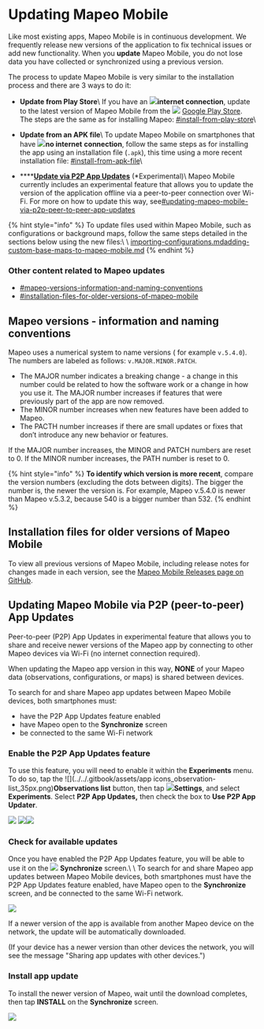 # Updating Mapeo Mobile

Like most existing apps, Mapeo Mobile is in continuous development. We frequently release new versions of the application to fix technical issues or add new functionality. When you **update** Mapeo Mobile, you do not lose data you have collected or synchronized using a previous version.

The process to update Mapeo Mobile is very similar to the installation process and there are 3 ways to do it:

* **Update from Play Store**\ If you have an ![](../../.gitbook/assets/Internet\_connection.png)**internet connection**, update to the latest version of Mapeo Mobile from the ![](https://lh5.googleusercontent.com/12JKLq6v4NOosOrMWed5oh6WPYPge3hcwt2nwsmC1Bdq4AUQoQWTqN9Z2T2sgzRBxmjKjDb4nB40Xv3mH3U5TxH88r4BKnj\_p25ERgOKOYGEYNby3VLvSWnWjYKn2w) [Google Play Store](https://play.google.com/store/apps/details?id=com.mapeo\&hl=en\_CA\&gl=US). The steps are the same as for installing Mapeo: [#install-from-play-store](installing-mapeo-mobile.md#install-from-play-store "mention")\

* **Update from an APK file**\ To update Mapeo Mobile on smartphones that have ![](../../.gitbook/assets/no\_internet\_connection.png)**no internet** **connection**, follow the same steps as for installing the app using an installation file (`.apk`), this time using a more recent installation file: [#install-from-apk-file](installing-mapeo-mobile.md#install-from-apk-file "mention")\

* ****[**Update via P2P App Updates**](updating-mapeo-mobile.md#updating-mapeo-mobile-via-p2p-peer-to-peer-app-updates) (\*Experimental)\ Mapeo Mobile currently includes an experimental feature that allows you to update the version of the application offline via a peer-to-peer connection over Wi-Fi. For more on how to update this way, see[#updating-mapeo-mobile-via-p2p-peer-to-peer-app-updates](updating-mapeo-mobile.md#updating-mapeo-mobile-via-p2p-peer-to-peer-app-updates "mention")

{% hint style="info" %}
To update files used within Mapeo Mobile, such as configurations or background maps, follow the same steps detailed in the sections below using the new files:\ \ [importing-configurations.md](importing-configurations.md "mention")[adding-custom-base-maps-to-mapeo-mobile.md](adding-custom-base-maps-to-mapeo-mobile.md "mention")&#x20;
{% endhint %}

### Other content related to Mapeo updates

* [#mapeo-versions-information-and-naming-conventions](updating-mapeo-mobile.md#mapeo-versions-information-and-naming-conventions "mention")
* [#installation-files-for-older-versions-of-mapeo-mobile](updating-mapeo-mobile.md#installation-files-for-older-versions-of-mapeo-mobile "mention")

## Mapeo versions - information and naming conventions

Mapeo uses a numerical system to name versions ( for example `v.5.4.0`). The numbers are labeled as follows: `v.MAJOR.MINOR.PATCH`.

* The MAJOR number indicates a breaking change - a change in this number could be related to how the software work or a change in how you use it. The MAJOR number increases if features that were previously part of the app are now removed.
* The MINOR number increases when new features have been added to Mapeo.
* The PACTH number increases if there are small updates or fixes that don’t introduce any new behavior or features.

If the MAJOR number increases, the MINOR and PATCH numbers are reset to 0. If the MINOR number increases, the PATH number is reset to 0.

{% hint style="info" %}
**To identify which version is more recent**, compare the version numbers (excluding the dots between digits). The bigger the number is, the newer the version is. For example, Mapeo v.5.4.0 is newer than Mapeo v.5.3.2, because 540 is a bigger number than 532.
{% endhint %}

## Installation files for older versions of Mapeo Mobile

To view all previous versions of Mapeo Mobile, including release notes for changes made in each version, see the [Mapeo Mobile Releases page on GitHub](https://github.com/digidem/mapeo-mobile/releases).

## Updating Mapeo Mobile via P2P (peer-to-peer) App Updates

Peer-to-peer (P2P) App Updates in experimental feature that allows you to share and receive newer versions of the Mapeo app by connecting to other Mapeo devices via Wi-Fi (no internet connection required).&#x20;

When updating the Mapeo app version in this way, **NONE** of your Mapeo data (observations, configurations, or maps) is shared between devices.

To search for and share Mapeo app updates between Mapeo Mobile devices, both smartphones must:

* have the P2P App Updates feature enabled
* have Mapeo open to the **Synchronize** screen
* be connected to the same Wi-Fi network

### Enable the P2P App Updates feature

To use this feature, you will need to enable it within the **Experiments** menu. To do so, tap the ![](../../.gitbook/assets/app icons\_observation-list\_35px.png)**Observations list** button, then tap ![](../../.gitbook/assets/app\_icons\_Settings.png)**Settings**, and select **Experiments**. Select **P2P App Updates,** then check the box to **Use P2P App Updater**.

![](../../.gitbook/assets/Mm\_Settings\_screen\_experiments.jpg)  ![](../../.gitbook/assets/Mm\_Experiments\_screen\_P2P\_App\_Updates.jpg)![](../../.gitbook/assets/Mm\_P2P\_App\_Updates\_screen\_on.jpg)

### Check for available updates

Once you have enabled the P2P App Updates <mark style="color:red;"></mark> feature, you will be able to use it on the ![](../../.gitbook/assets/app\_icons\_Sync\_35px.png) **Synchronize** screen.\ \ To search for and share Mapeo app updates between Mapeo Mobile devices, both smartphones must have the P2P App Updates feature enabled, have Mapeo open to the **Synchronize** screen, and be connected to the same Wi-Fi network.

![](../../.gitbook/assets/Mm\_sync\_checking\_p2p\_updates.jpg)

If a newer version of the app is available from another Mapeo device on the network, the update will be automatically downloaded.&#x20;

(If your device has a newer version than other devices the network, you will see the message "Sharing app updates with other devices.")

### Install app update

To install the newer version of Mapeo, wait until the download completes, then tap **INSTALL** on the **Synchronize** screen.

![](../../.gitbook/assets/Mm\_P2P\_App\_Updates\_install.jpg)
